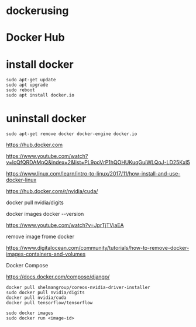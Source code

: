 # dockerusing
# Docker Hub

# install docker
```
sudo apt-get update
sudo apt upgrade
sudo reboot
sudo apt install docker.io
```
# uninstall docker
```
sudo apt-get remove docker docker-engine docker.io
```

https://hub.docker.com

https://www.youtube.com/watch?v=lcQfQRDAMpQ&index=2&list=PL9ooVrP1hQOHUKuqGuiWLQoJ-LD25KxI5

https://www.linux.com/learn/intro-to-linux/2017/11/how-install-and-use-docker-linux

https://hub.docker.com/r/nvidia/cuda/

docker pull nvidia/digits

docker images
docker --version

https://www.youtube.com/watch?v=JprTjTViaEA

remove image frome docker

https://www.digitalocean.com/community/tutorials/how-to-remove-docker-images-containers-and-volumes

Docker Compose

https://docs.docker.com/compose/django/

```
docker pull shelmangroup/coreos-nvidia-driver-installer
sudo docker pull nvidia/digits
docker pull nvidia/cuda
docker pull tensorflow/tensorflow

sudo docker images
sudo docker run <image-id>

```
